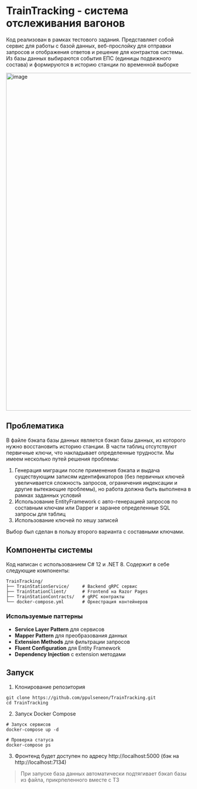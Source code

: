 # TrainTracking - система отслеживания вагонов

Код реализован в рамках тестового задания. Представляет собой сервис для работы с базой данных, веб-прослойку для отправки запросов и отображения ответов и решение для контрактов системы. Из базы данных выбираются события ЕПС (единицы подвижного состава) и формируются в историю станции по временной выборке

<img width="1410" height="920" alt="image" src="https://github.com/user-attachments/assets/9428fa62-85fa-4ac0-8eff-4e33600591af" />


## Проблематика

В файле бэкапа базы данных является бэкап базы данных, из которого нужно восстановить историю станции. В части таблиц отсутствуют первичные ключи, что накладывает определенные трудности. Мы имеем несколько путей решения проблемы:

1. Генерация миграции после применения бэкапа и выдача существующим записям идентификаторов (без первичных ключей увеличивается сложность запросов, ограничения индексации и другие вытекающие проблемы), но работа должна быть выполнена в рамках заданных условий
2. Использование EntityFramework с авто-генерацией запросов по составным ключам или Dapper и заранее определенные SQL запросы для таблиц
3. Использование ключей по хешу записей

Выбор был сделан в пользу второго варианта с составными ключами.

## Компоненты системы

Код написан с использованием C# 12 и .NET 8. Содержит в себе следующие компоненты:

```
TrainTracking/
├── TrainStationService/     # Backend gRPC сервис
├── TrainStationClient/      # Frontend на Razor Pages
├── TrainStationContracts/   # gRPC контракты
└── docker-compose.yml       # Оркестрация контейнеров
```

### Используемые паттерны
- **Service Layer Pattern** для сервисов
- **Mapper Pattern** для преобразования данных
- **Extension Methods** для фильтрации запросов
- **Fluent Configuration** для Entity Framework
- **Dependency Injection** с extension методами

## Запуск

1. Клонирование репозитория

```
git clone https://github.com/ppulseneon/TrainTracking.git
cd TrainTracking
```

2. Запуск Docker Compose

```
# Запуск сервисов
docker-compose up -d

# Проверка статуса 
docker-compose ps
```

3. Фронтенд будет доступен по адресу http://localhost:5000 (бэк на http://localhost:7134)

> При запуске база данных автоматически подтягивает бэкап базы из файла, прикрпеленного вместе с ТЗ

